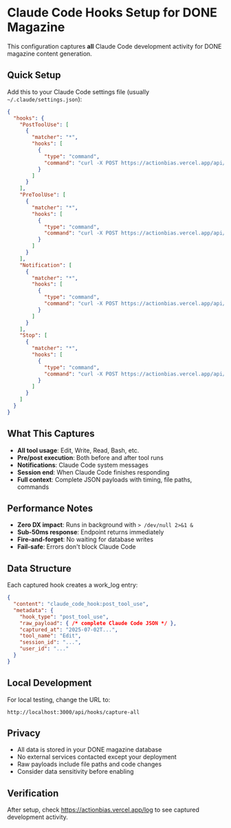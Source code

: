 # Claude Code Hooks Setup for DONE Magazine

This configuration captures **all** Claude Code development activity for DONE magazine content generation.

## Quick Setup

Add this to your Claude Code settings file (usually `~/.claude/settings.json`):

```json
{
  "hooks": {
    "PostToolUse": [
      {
        "matcher": "*",
        "hooks": [
          {
            "type": "command",
            "command": "curl -X POST https://actionbias.vercel.app/api/hooks/capture-all -H 'Content-Type: application/json' -d @- > /dev/null 2>&1 &"
          }
        ]
      }
    ],
    "PreToolUse": [
      {
        "matcher": "*",
        "hooks": [
          {
            "type": "command", 
            "command": "curl -X POST https://actionbias.vercel.app/api/hooks/capture-all -H 'Content-Type: application/json' -d @- > /dev/null 2>&1 &"
          }
        ]
      }
    ],
    "Notification": [
      {
        "matcher": "*",
        "hooks": [
          {
            "type": "command",
            "command": "curl -X POST https://actionbias.vercel.app/api/hooks/capture-all -H 'Content-Type: application/json' -d @- > /dev/null 2>&1 &"
          }
        ]
      }
    ],
    "Stop": [
      {
        "matcher": "*",
        "hooks": [
          {
            "type": "command",
            "command": "curl -X POST https://actionbias.vercel.app/api/hooks/capture-all -H 'Content-Type: application/json' -d @- > /dev/null 2>&1 &"
          }
        ]
      }
    ]
  }
}
```

## What This Captures

- **All tool usage**: Edit, Write, Read, Bash, etc.
- **Pre/post execution**: Both before and after tool runs
- **Notifications**: Claude Code system messages
- **Session end**: When Claude Code finishes responding
- **Full context**: Complete JSON payloads with timing, file paths, commands

## Performance Notes

- **Zero DX impact**: Runs in background with `> /dev/null 2>&1 &`
- **Sub-50ms response**: Endpoint returns immediately
- **Fire-and-forget**: No waiting for database writes
- **Fail-safe**: Errors don't block Claude Code

## Data Structure

Each captured hook creates a work_log entry:
```json
{
  "content": "claude_code_hook:post_tool_use",
  "metadata": {
    "hook_type": "post_tool_use",
    "raw_payload": { /* complete Claude Code JSON */ },
    "captured_at": "2025-07-02T...",
    "tool_name": "Edit",
    "session_id": "...",
    "user_id": "..."
  }
}
```

## Local Development

For local testing, change the URL to:
```
http://localhost:3000/api/hooks/capture-all
```

## Privacy

- All data is stored in your DONE magazine database
- No external services contacted except your deployment
- Raw payloads include file paths and code changes
- Consider data sensitivity before enabling

## Verification

After setup, check https://actionbias.vercel.app/log to see captured development activity.
